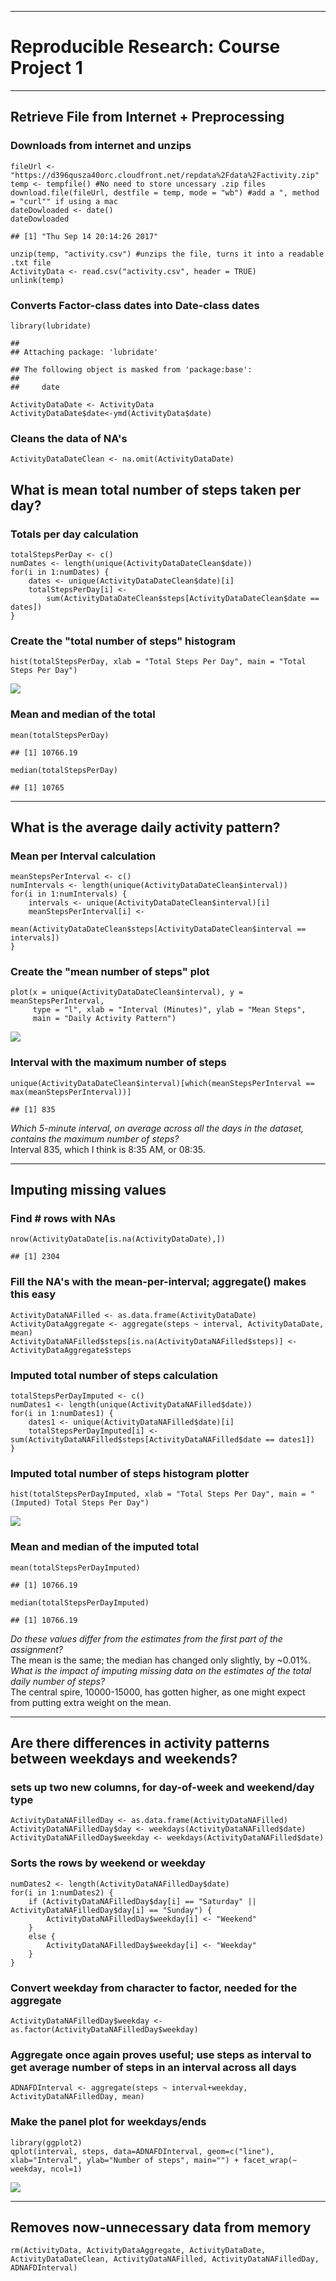 ------------------------------------------------------------------------

Reproducible Research: Course Project 1
=======================================

------------------------------------------------------------------------

Retrieve File from Internet + Preprocessing
-------------------------------------------

### Downloads from internet and unzips

    fileUrl <- "https://d396qusza40orc.cloudfront.net/repdata%2Fdata%2Factivity.zip"
    temp <- tempfile() #No need to store uncessary .zip files
    download.file(fileUrl, destfile = temp, mode = "wb") #add a ", method = "curl"" if using a mac
    dateDowloaded <- date()
    dateDowloaded

    ## [1] "Thu Sep 14 20:14:26 2017"

    unzip(temp, "activity.csv") #unzips the file, turns it into a readable .txt file
    ActivityData <- read.csv("activity.csv", header = TRUE)
    unlink(temp)

### Converts Factor-class dates into Date-class dates

    library(lubridate)

    ## 
    ## Attaching package: 'lubridate'

    ## The following object is masked from 'package:base':
    ## 
    ##     date

    ActivityDataDate <- ActivityData
    ActivityDataDate$date<-ymd(ActivityData$date)

### Cleans the data of NA's

    ActivityDataDateClean <- na.omit(ActivityDataDate)

What is mean total number of steps taken per day?
-------------------------------------------------

### Totals per day calculation

    totalStepsPerDay <- c()
    numDates <- length(unique(ActivityDataDateClean$date))
    for(i in 1:numDates) {
        dates <- unique(ActivityDataDateClean$date)[i]
        totalStepsPerDay[i] <-
            sum(ActivityDataDateClean$steps[ActivityDataDateClean$date == dates])
    }

### Create the "total number of steps" histogram

    hist(totalStepsPerDay, xlab = "Total Steps Per Day", main = "Total Steps Per Day")

![](PA1_template_files/figure-markdown_strict/unnamed-chunk-4-1.png)

### Mean and median of the total

    mean(totalStepsPerDay)

    ## [1] 10766.19

    median(totalStepsPerDay)

    ## [1] 10765

------------------------------------------------------------------------

What is the average daily activity pattern?
-------------------------------------------

### Mean per Interval calculation

    meanStepsPerInterval <- c()
    numIntervals <- length(unique(ActivityDataDateClean$interval))
    for(i in 1:numIntervals) {
        intervals <- unique(ActivityDataDateClean$interval)[i]
        meanStepsPerInterval[i] <-
            mean(ActivityDataDateClean$steps[ActivityDataDateClean$interval == intervals])
    }

### Create the "mean number of steps" plot

    plot(x = unique(ActivityDataDateClean$interval), y = meanStepsPerInterval,
         type = "l", xlab = "Interval (Minutes)", ylab = "Mean Steps",
         main = "Daily Activity Pattern")

![](PA1_template_files/figure-markdown_strict/unnamed-chunk-7-1.png)

### Interval with the maximum number of steps

    unique(ActivityDataDateClean$interval)[which(meanStepsPerInterval == max(meanStepsPerInterval))]

    ## [1] 835

*Which 5-minute interval, on average across all the days in the dataset,
contains the maximum number of steps?*  
Interval 835, which I think is 8:35 AM, or 08:35.

------------------------------------------------------------------------

Imputing missing values
-----------------------

### Find \# rows with NAs

    nrow(ActivityDataDate[is.na(ActivityDataDate),])

    ## [1] 2304

### Fill the NA's with the mean-per-interval; aggregate() makes this easy

    ActivityDataNAFilled <- as.data.frame(ActivityDataDate)
    ActivityDataAggregate <- aggregate(steps ~ interval, ActivityDataDate, mean)
    ActivityDataNAFilled$steps[is.na(ActivityDataNAFilled$steps)] <- ActivityDataAggregate$steps

### Imputed total number of steps calculation

    totalStepsPerDayImputed <- c()
    numDates1 <- length(unique(ActivityDataNAFilled$date))
    for(i in 1:numDates1) {
        dates1 <- unique(ActivityDataNAFilled$date)[i]
        totalStepsPerDayImputed[i] <- sum(ActivityDataNAFilled$steps[ActivityDataNAFilled$date == dates1])
    }

### Imputed total number of steps histogram plotter

    hist(totalStepsPerDayImputed, xlab = "Total Steps Per Day", main = "(Imputed) Total Steps Per Day")

![](PA1_template_files/figure-markdown_strict/unnamed-chunk-12-1.png)

### Mean and median of the imputed total

    mean(totalStepsPerDayImputed)

    ## [1] 10766.19

    median(totalStepsPerDayImputed)

    ## [1] 10766.19

*Do these values differ from the estimates from the first part of the
assignment?*  
The mean is the same; the median has changed only slightly, by ~0.01%.  
*What is the impact of imputing missing data on the estimates of the
total daily number of steps?*  
The central spire, 10000-15000, has gotten higher, as one might expect
from putting extra weight on the mean.

------------------------------------------------------------------------

Are there differences in activity patterns between weekdays and weekends?
-------------------------------------------------------------------------

### sets up two new columns, for day-of-week and weekend/day type

    ActivityDataNAFilledDay <- as.data.frame(ActivityDataNAFilled)
    ActivityDataNAFilledDay$day <- weekdays(ActivityDataNAFilled$date)
    ActivityDataNAFilledDay$weekday <- weekdays(ActivityDataNAFilled$date)

### Sorts the rows by weekend or weekday

    numDates2 <- length(ActivityDataNAFilledDay$date)
    for(i in 1:numDates2) {
        if (ActivityDataNAFilledDay$day[i] == "Saturday" || ActivityDataNAFilledDay$day[i] == "Sunday") {
            ActivityDataNAFilledDay$weekday[i] <- "Weekend"
        }
        else {
            ActivityDataNAFilledDay$weekday[i] <- "Weekday"
        }
    }

### Convert weekday from character to factor, needed for the aggregate

    ActivityDataNAFilledDay$weekday <- as.factor(ActivityDataNAFilledDay$weekday)

### Aggregate once again proves useful; use steps as interval to get average number of steps in an interval across all days

    ADNAFDInterval <- aggregate(steps ~ interval+weekday, ActivityDataNAFilledDay, mean)

### Make the panel plot for weekdays/ends

    library(ggplot2)
    qplot(interval, steps, data=ADNAFDInterval, geom=c("line"), xlab="Interval", ylab="Number of steps", main="") + facet_wrap(~ weekday, ncol=1)

![](PA1_template_files/figure-markdown_strict/unnamed-chunk-18-1.png)

------------------------------------------------------------------------

Removes now-unnecessary data from memory
----------------------------------------

    rm(ActivityData, ActivityDataAggregate, ActivityDataDate, ActivityDataDateClean, ActivityDataNAFilled, ActivityDataNAFilledDay, ADNAFDInterval)
